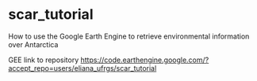 # scar_tutorial

How to use the Google Earth Engine to retrieve environmental information over Antarctica

GEE link to repository
https://code.earthengine.google.com/?accept_repo=users/eliana_ufrgs/scar_tutorial


